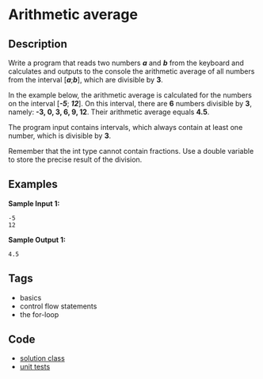 # Arithmetic average

## Description
Write a program that reads two numbers **_a_** and **_b_** from the keyboard and calculates and outputs to the console the arithmetic average of all numbers from the interval [**_a_**;**_b_**], which are divisible by **3**.

In the example below, the arithmetic average is calculated for the numbers on the interval [**_-5_**; **_12_**]. On this interval, there are **6** numbers divisible by **3**, namely: **-3, 0, 3, 6, 9, 12**. Their arithmetic average equals **4.5**.

The program input contains intervals, which always contain at least one number, which is divisible by **3**.

Remember that the int type cannot contain fractions. Use a double variable to store the precise result of the division.

## Examples
**Sample Input 1:**
```console
-5
12
```

**Sample Output 1:**
```console
4.5
```

## Tags
- basics
- control flow statements
- the for-loop

## Code
- [solution class](./src/main/java/Solution.java)
- [unit tests](./src/test/java/SomeParamTest.java)